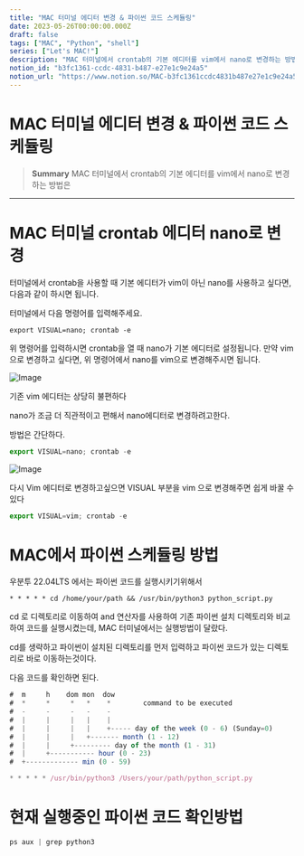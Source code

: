 ```yaml
---
title: "MAC 터미널 에디터 변경 & 파이썬 코드 스케듈링"
date: 2023-05-26T00:00:00.000Z
draft: false
tags: ["MAC", "Python", "shell"]
series: ["Let's MAC!"]
description: "MAC 터미널에서 crontab의 기본 에디터를 vim에서 nano로 변경하는 방법은 "
notion_id: "b3fc1361-ccdc-4831-b487-e27e1c9e24a5"
notion_url: "https://www.notion.so/MAC-b3fc1361ccdc4831b487e27e1c9e24a5"
---
```


# MAC 터미널 에디터 변경 & 파이썬 코드 스케듈링

> **Summary**
> MAC 터미널에서 crontab의 기본 에디터를 vim에서 nano로 변경하는 방법은 

---



# MAC 터미널 crontab 에디터 nano로 변경

터미널에서 crontab을 사용할 때 기본 에디터가 vim이 아닌 nano를 사용하고 싶다면, 다음과 같이 하시면 됩니다.

터미널에서 다음 명령어를 입력해주세요.


```shell
export VISUAL=nano; crontab -e
```


위 명령어를 입력하시면 crontab을 열 때 nano가 기본 에디터로 설정됩니다. 만약 vim으로 변경하고 싶다면, 위 명령어에서 nano를 vim으로 변경해주시면 됩니다.


![Image](https://prod-files-secure.s3.us-west-2.amazonaws.com/09ccd4d5-876c-4bba-bbdf-cc77a0a11257/d9a153ae-e19f-42f3-b288-1d7c67c7f3c6/Untitled.png?X-Amz-Algorithm=AWS4-HMAC-SHA256&X-Amz-Content-Sha256=UNSIGNED-PAYLOAD&X-Amz-Credential=ASIAZI2LB4664P7YIZT2%2F20250724%2Fus-west-2%2Fs3%2Faws4_request&X-Amz-Date=20250724T102129Z&X-Amz-Expires=3600&X-Amz-Security-Token=IQoJb3JpZ2luX2VjEAIaCXVzLXdlc3QtMiJHMEUCIBuvfRCQ5smZM5BqTVfYw2%2FT9RX3%2FY5KuB4zWBbXiVQiAiEA7fgzJg%2FDnXUiSWNEHqrhhlWiFO%2FmvC0swP27M74TRE0q%2FwMIKhAAGgw2Mzc0MjMxODM4MDUiDF9L%2Fu4N05bRTcECxircAyD7dwEymgTjUy%2BrySUeNxy8P7RA%2BtQ1%2BL0rSiTMHxspj%2F0TEWMsVZ1lnV%2B4ug7l3clBO5AUJTlMXN7F1IXzqoNMovOZIOpz7z44%2BG3gQBNzecKTdTd8e20uGpO9n9yhjECT4x%2Fz9Xo43MWNRzLqxUx%2BNs3NG104DVpYdKArnrU45rQpwAWq9yteifX0oIoOd8TKyG8K%2Foto2a5juZSKG47N9RkjLaJzF0U0vmdrmhDf4G3N%2FLCe9xXmiKFsNwVJREJmQvgo%2BF0A1d0bUhDA0JflmChus5me1kE4wdN%2F9YvvShdfU44vlZL32uZnoMEBqqKVZZt6ujZfnmmjEg2X9zgYRVGLBn%2FrJOQpCxSPgRBXGexf49bDq72CSxLBJE8tW7pcEcxQnTp%2FxqrK%2B5C7TEF4TdXX3%2B0WXRvLl94BAU1RCBDckEkNxaxRaCABP3mBRf1NPdeflerAFoWCjTc%2FI54Xtmlko90O92qyzhepLEBqc1twA2sdNa5PakQ9M5QdreMFoRjLP23rpo2OBrRmoUP2o998igojstwEFrDavMbdp%2BeFPww7TlbwXsyCSgBusetsLz3o5XRTb3A2g0Q%2BgJwFC21ghMB3eVYAYSW1IHiH01qx1SY8igWO9zb3MIH2h8QGOqUBCdpgvBg2Pi%2BDM47qTJf3YS8HmWqwFT6PhG7XYLrpdUbAVaSEeRvEZyjoDlIsVg%2Fth5CShtNWRrnYcVlNwCv8BMXpiDRd6F22pPE9LhPdMfjnC8VUgX7tOzbuYB%2B2PIOVlh3uP7gmuQXtuUvCDSoZ2j3LJHDRtHnhTvVzYnDiVUeQs4dho8qrdVP0CE0Z8cUSKv8ofXbDPX5u1coYrD0YljxakxpV&X-Amz-Signature=a28f43f062c3f9d1caae13a6d6e8d1b7bcf4618e20e1dca6707cea36b02eaec4&X-Amz-SignedHeaders=host&x-amz-checksum-mode=ENABLED&x-id=GetObject)

기존 vim 에디터는 상당히 불편하다

nano가 조금 더 직관적이고 편해서 nano에디터로 변경하려고한다.

방법은 간단하다.


```javascript
export VISUAL=nano; crontab -e
```


![Image](https://prod-files-secure.s3.us-west-2.amazonaws.com/09ccd4d5-876c-4bba-bbdf-cc77a0a11257/6e822280-15d7-44d5-91c9-5f9ce6231efe/Untitled.png?X-Amz-Algorithm=AWS4-HMAC-SHA256&X-Amz-Content-Sha256=UNSIGNED-PAYLOAD&X-Amz-Credential=ASIAZI2LB4664P7YIZT2%2F20250724%2Fus-west-2%2Fs3%2Faws4_request&X-Amz-Date=20250724T102129Z&X-Amz-Expires=3600&X-Amz-Security-Token=IQoJb3JpZ2luX2VjEAIaCXVzLXdlc3QtMiJHMEUCIBuvfRCQ5smZM5BqTVfYw2%2FT9RX3%2FY5KuB4zWBbXiVQiAiEA7fgzJg%2FDnXUiSWNEHqrhhlWiFO%2FmvC0swP27M74TRE0q%2FwMIKhAAGgw2Mzc0MjMxODM4MDUiDF9L%2Fu4N05bRTcECxircAyD7dwEymgTjUy%2BrySUeNxy8P7RA%2BtQ1%2BL0rSiTMHxspj%2F0TEWMsVZ1lnV%2B4ug7l3clBO5AUJTlMXN7F1IXzqoNMovOZIOpz7z44%2BG3gQBNzecKTdTd8e20uGpO9n9yhjECT4x%2Fz9Xo43MWNRzLqxUx%2BNs3NG104DVpYdKArnrU45rQpwAWq9yteifX0oIoOd8TKyG8K%2Foto2a5juZSKG47N9RkjLaJzF0U0vmdrmhDf4G3N%2FLCe9xXmiKFsNwVJREJmQvgo%2BF0A1d0bUhDA0JflmChus5me1kE4wdN%2F9YvvShdfU44vlZL32uZnoMEBqqKVZZt6ujZfnmmjEg2X9zgYRVGLBn%2FrJOQpCxSPgRBXGexf49bDq72CSxLBJE8tW7pcEcxQnTp%2FxqrK%2B5C7TEF4TdXX3%2B0WXRvLl94BAU1RCBDckEkNxaxRaCABP3mBRf1NPdeflerAFoWCjTc%2FI54Xtmlko90O92qyzhepLEBqc1twA2sdNa5PakQ9M5QdreMFoRjLP23rpo2OBrRmoUP2o998igojstwEFrDavMbdp%2BeFPww7TlbwXsyCSgBusetsLz3o5XRTb3A2g0Q%2BgJwFC21ghMB3eVYAYSW1IHiH01qx1SY8igWO9zb3MIH2h8QGOqUBCdpgvBg2Pi%2BDM47qTJf3YS8HmWqwFT6PhG7XYLrpdUbAVaSEeRvEZyjoDlIsVg%2Fth5CShtNWRrnYcVlNwCv8BMXpiDRd6F22pPE9LhPdMfjnC8VUgX7tOzbuYB%2B2PIOVlh3uP7gmuQXtuUvCDSoZ2j3LJHDRtHnhTvVzYnDiVUeQs4dho8qrdVP0CE0Z8cUSKv8ofXbDPX5u1coYrD0YljxakxpV&X-Amz-Signature=48c9f0395b7f0db51166e8ac45803759988a0e7eced74f24fb3c4acb72095bdf&X-Amz-SignedHeaders=host&x-amz-checksum-mode=ENABLED&x-id=GetObject)


다시 Vim 에디터로 변경하고싶으면 VISUAL 부분을 vim 으로 변경해주면 쉽게 바꿀 수 있다


```javascript
export VISUAL=vim; crontab -e
```


# MAC에서 파이썬 스케듈링 방법

우분투 22.04LTS 에서는 파이썬 코드를 실행시키기위해서

`* * * * * cd /home/your/path && /usr/bin/python3 python_script.py`

cd 로 디렉토리로 이동하여 and 연산자를 사용하여 기존 파이썬 설치 디렉토리와 비교하여 코드를 실행시켰는데, MAC 터미널에서는 실행방법이 달랐다.


cd를 생략하고 파이썬이 설치된 디렉토리를 먼저 입력하고 파이썬 코드가 있는 디렉토리로 바로 이동하는것이다.

다음 코드를 확인하면 된다.

```javascript
#  m     h    dom mon  dow
#  *     *     *   *    *        command to be executed
#  -     -     -   -    -
#  |     |     |   |    |
#  |     |     |   |    +----- day of the week (0 - 6) (Sunday=0)
#  |     |     |   +------- month (1 - 12)
#  |     |     +--------- day of the month (1 - 31)
#  |     +----------- hour (0 - 23)
#  +------------- min (0 - 59)

* * * * * /usr/bin/python3 /Users/your/path/python_script.py
```


# 현재 실행중인 파이썬 코드 확인방법

```python
ps aux | grep python3
```

